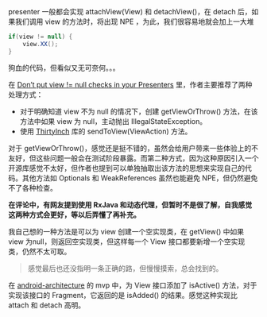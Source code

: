 presenter 一般都会实现 attachView(View) 和 detachView()，在 detach 后，如果我们调用 view 的方法时，将出现 NPE ，为此，我们很容易地就会加上一大堆

```java
if(view != null) {
    view.XX();
}
```

狗血的代码，但看似又无可奈何。。。

在 [Don’t put view != null checks in your Presenters](https://android.jlelse.eu/dont-put-view-null-checks-in-your-presenters-4b6026c67423) 里，作者主要推荐了两种处理方式：

+ 对于明确知道 view 不为 null 的情况下，创建 getViewOrThrow() 方法，在该方法中如果 view 为 null，主动抛出 IllegalStateException。
+ 使用  [ThirtyInch](https://github.com/grandcentrix/ThirtyInch) 库的 sendToView(ViewAction) 方法。

对于 getViewOrThrow()，感觉还是挺不错的，虽然会给用户带来一些体验上的不友好，但这些问题一般会在测试阶段暴露。而第二种方式，因为这种原因引入一个开源库感觉不太好，但作者也提到可以单独抽取出该方法的思想来实现自己的代码。其他方法如 Optionals 和 WeakReferences 虽然也能避免 NPE，但仍然避免不了各种检查。

**在评论中，有网友提到使用 RxJava 和动态代理，但暂时不是很了解，自我感觉这两种方式会更好，等以后弄懂了再补充。**

我自己想的一种方法是可以为 view 创建一个空实现类，在 getView() 中如果 view 为null，则返回空实现类，但这样每一个 View 接口都要新增一个空实现类，仍然不太可取。

> 感觉最后也还没指明一条正确的路，但慢慢摸索，总会找到的。



在 [android-architecture](https://github.com/googlesamples/android-architecture) 的 mvp 中，为 View 接口添加了 isActive() 方法，对于实现该接口的 Fragment，它返回的是 isAdded() 的结果。感觉这种实现比 attach 和 detach 高明。

